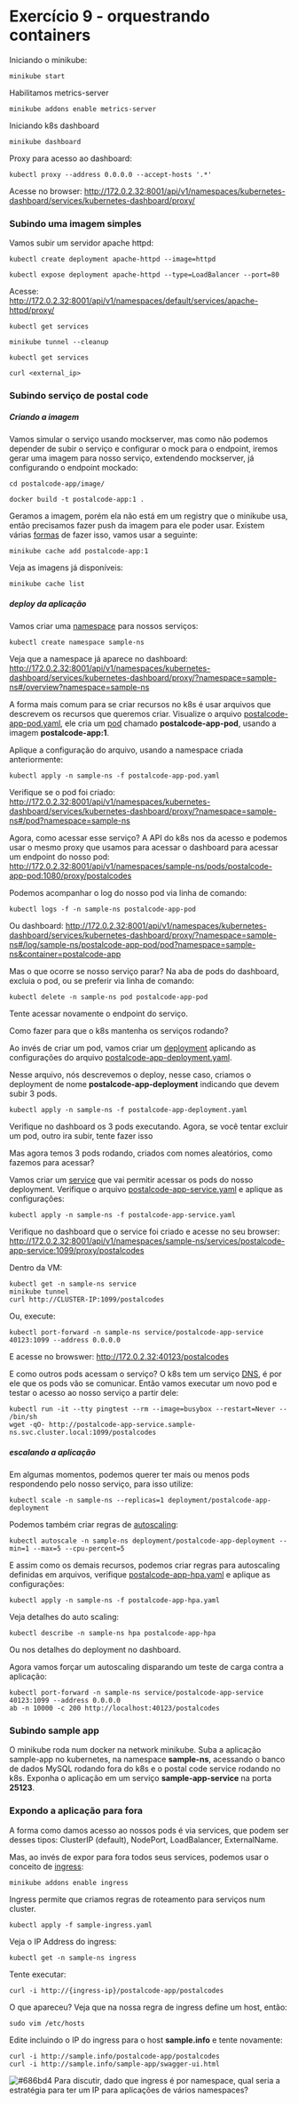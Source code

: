 # Exercício 9 - orquestrando containers


Iniciando o minikube:

```console
minikube start
```

Habilitamos metrics-server

```console
minikube addons enable metrics-server
```

Iniciando k8s dashboard

```console
minikube dashboard
```

Proxy para acesso ao dashboard:

```console
kubectl proxy --address 0.0.0.0 --accept-hosts '.*'
```

Acesse no browser: http://172.0.2.32:8001/api/v1/namespaces/kubernetes-dashboard/services/kubernetes-dashboard/proxy/

### Subindo uma imagem simples

Vamos subir um servidor apache httpd:

```console
kubectl create deployment apache-httpd --image=httpd

kubectl expose deployment apache-httpd --type=LoadBalancer --port=80
```

Acesse: http://172.0.2.32:8001/api/v1/namespaces/default/services/apache-httpd/proxy/

```console
kubectl get services

minikube tunnel --cleanup

kubectl get services

curl <external_ip>
```

### Subindo serviço de postal code

##### Criando a imagem

Vamos simular o serviço usando mockserver, mas como não podemos depender de subir o serviço e configurar o mock para o endpoint, iremos gerar uma imagem para nosso serviço, extendendo mockserver, já configurando o endpoint mockado:

```console
cd postalcode-app/image/

docker build -t postalcode-app:1 .
```

Geramos a imagem, porém ela não está em um registry que o minikube usa, então precisamos fazer push da imagem para ele poder usar. Existem várias [formas](https://minikube.sigs.k8s.io/docs/handbook/pushing/) de fazer isso, vamos usar a seguinte:


```console
minikube cache add postalcode-app:1
```

Veja as imagens já disponíveis:

```console
minikube cache list
```

##### deploy da aplicação

Vamos criar uma [namespace](https://kubernetes.io/docs/concepts/overview/working-with-objects/namespaces/) para nossos serviços:

```console
kubectl create namespace sample-ns
```

Veja que a namespace já aparece no dashboard: http://172.0.2.32:8001/api/v1/namespaces/kubernetes-dashboard/services/kubernetes-dashboard/proxy/?namespace=sample-ns#/overview?namespace=sample-ns

A forma mais comum para se criar recursos no k8s é usar arquivos que descrevem os recursos que queremos criar. Visualize o arquivo [postalcode-app-pod.yaml](postalcode-svc/deploy/postalcode-app-pod.yaml), ele cria um [pod](https://kubernetes.io/docs/concepts/workloads/pods/) chamado **postalcode-app-pod**, usando a imagem **postalcode-app:1**.

Aplique a configuração do arquivo, usando a namespace criada anteriormente:

```console
kubectl apply -n sample-ns -f postalcode-app-pod.yaml
```

Verifique se o pod foi criado: http://172.0.2.32:8001/api/v1/namespaces/kubernetes-dashboard/services/kubernetes-dashboard/proxy/?namespace=sample-ns#/pod?namespace=sample-ns

Agora, como acessar esse serviço? A API do k8s nos da acesso e podemos usar o mesmo proxy que usamos para acessar o dashboard para acessar um endpoint do nosso pod: http://172.0.2.32:8001/api/v1/namespaces/sample-ns/pods/postalcode-app-pod:1080/proxy/postalcodes

Podemos acompanhar o log do nosso pod via linha de comando:

```console
kubectl logs -f -n sample-ns postalcode-app-pod
```

Ou dashboard: http://172.0.2.32:8001/api/v1/namespaces/kubernetes-dashboard/services/kubernetes-dashboard/proxy/?namespace=sample-ns#/log/sample-ns/postalcode-app-pod/pod?namespace=sample-ns&container=postalcode-app

Mas o que ocorre se nosso serviço parar? Na aba de pods do dashboard, excluia o pod, ou se preferir via linha de comando:

```console
kubectl delete -n sample-ns pod postalcode-app-pod
```

Tente acessar novamente o endpoint do serviço. 

Como fazer para que o k8s mantenha os serviços rodando? 

Ao invés de criar um pod, vamos criar um [deployment](https://kubernetes.io/docs/concepts/workloads/controllers/deployment/) aplicando as configurações do arquivo [postalcode-app-deployment.yaml](postalcode-app/deploy/postalcode-app-deployment.yaml).

Nesse arquivo, nós descrevemos o deploy, nesse caso, criamos o deployment de nome **postalcode-app-deployment** indicando que devem subir 3 pods.

```console
kubectl apply -n sample-ns -f postalcode-app-deployment.yaml
```

Verifique no dashboard os 3 pods executando. Agora, se você tentar excluir um pod, outro ira subir, tente fazer isso

Mas agora temos 3 pods rodando, criados com nomes aleatórios, como fazemos para acessar? 

Vamos criar um [service](https://kubernetes.io/docs/concepts/services-networking/service/) que vai permitir acessar os pods do nosso deployment. Verifique o arquivo [postalcode-app-service.yaml](postalcode-app/deploy/postalcode-app-service.yaml) e aplique as configurações:

```console
kubectl apply -n sample-ns -f postalcode-app-service.yaml
```

Verifique no dashboard que o service foi criado e acesse no seu browser: http://172.0.2.32:8001/api/v1/namespaces/sample-ns/services/postalcode-app-service:1099/proxy/postalcodes

Dentro da VM:

```console
kubectl get -n sample-ns service
minikube tunnel
curl http://CLUSTER-IP:1099/postalcodes
```

Ou, execute:

```console
kubectl port-forward -n sample-ns service/postalcode-app-service 40123:1099 --address 0.0.0.0
```

E acesse no browswer: http://172.0.2.32:40123/postalcodes

E como outros pods acessam o serviço? O k8s tem um serviço [DNS](https://kubernetes.io/docs/concepts/services-networking/dns-pod-service/), é por ele que os pods vão se comunicar. Então vamos executar um novo pod e testar o acesso ao nosso serviço a partir dele: 

```console
kubectl run -it --tty pingtest --rm --image=busybox --restart=Never -- /bin/sh
wget -qO- http://postalcode-app-service.sample-ns.svc.cluster.local:1099/postalcodes
```

##### escalando a aplicação

Em algumas momentos, podemos querer ter mais ou menos pods respondendo pelo nosso serviço, para isso utilize: 

```console
kubectl scale -n sample-ns --replicas=1 deployment/postalcode-app-deployment
```

Podemos também criar regras de [autoscaling](https://kubernetes.io/docs/tasks/run-application/horizontal-pod-autoscale-walkthrough/):

```console
kubectl autoscale -n sample-ns deployment/postalcode-app-deployment --min=1 --max=5 --cpu-percent=5
```

E assim como os demais recursos, podemos criar regras para autoscaling definidas em arquivos, verifique [postalcode-app-hpa.yaml](postalcode-app/deploy/postalcode-app-hpa.yaml) e aplique as configurações:

```console
kubectl apply -n sample-ns -f postalcode-app-hpa.yaml
```

Veja detalhes do auto scaling:

```console
kubectl describe -n sample-ns hpa postalcode-app-hpa
```

Ou nos detalhes do deployment no dashboard.

Agora vamos forçar um autoscaling disparando um teste de carga contra a aplicação:

```console
kubectl port-forward -n sample-ns service/postalcode-app-service 40123:1099 --address 0.0.0.0
ab -n 10000 -c 200 http://localhost:40123/postalcodes
```

### Subindo sample app

O minikube roda num docker na network minikube. Suba a aplicação sample-app no kubernetes, na namespace **sample-ns**, acessando o banco de dados MySQL rodando fora do k8s e o postal code service rodando no k8s. Exponha o aplicação em um serviço **sample-app-service** na porta **25123**.

### Expondo a aplicação para fora

A forma como damos acesso ao nossos pods é via services, que podem ser desses tipos: ClusterIP (default), NodePort, LoadBalancer, ExternalName.

Mas, ao invés de expor para fora todos seus services, podemos usar o conceito de [ingress](https://kubernetes.io/docs/concepts/services-networking/ingress/):

```console
minikube addons enable ingress
```

Ingress permite que criamos regras de roteamento para serviços num cluster.

```console
kubectl apply -f sample-ingress.yaml
```

Veja o IP Address do ingress:

```console
kubectl get -n sample-ns ingress
```

Tente executar:

```console
curl -i http://{ingress-ip}/postalcode-app/postalcodes
```

O que apareceu? Veja que na nossa regra de ingress define um host, então:

```console
sudo vim /etc/hosts
```

Edite incluindo o IP do ingress para o host **sample.info** e tente novamente:

```console
curl -i http://sample.info/postalcode-app/postalcodes
curl -i http://sample.info/sample-app/swagger-ui.html
```

![#686bd4](https://via.placeholder.com/10/686bd4?text=+) Para discutir, dado que ingress é por namespace, qual seria a estratégia para ter um IP para aplicações de vários namespaces?
